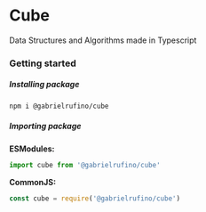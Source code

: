 # Cube

Data Structures and Algorithms made in Typescript

### Getting started

##### Installing package

```bash
npm i @gabrielrufino/cube
```

##### Importing package

**ESModules:**
```js
import cube from '@gabrielrufino/cube'
```

**CommonJS:**

```js
const cube = require('@gabrielrufino/cube')
```
